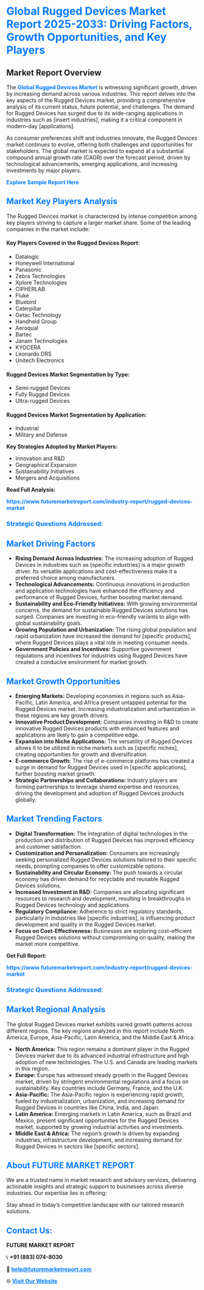 <h1 style="color: #007BFF;">Global Rugged Devices Market Report 2025-2033: Driving Factors, Growth Opportunities, and Key Players</h1>

<section id="overview">
<h2>Market Report Overview</h2>
<p>The <a href="https://www.futuremarketreport.com/industry-report/rugged-devices-market" style="color: #007BFF; text-decoration: none;"><strong>Global Rugged Devices Market</strong></a> is witnessing significant growth, driven by increasing demand across various industries. This report delves into the key aspects of the Rugged Devices market, providing a comprehensive analysis of its current status, future potential, and challenges. The demand for Rugged Devices has surged due to its wide-ranging applications in industries such as [insert industries], making it a critical component in modern-day [applications].</p>
<p>As consumer preferences shift and industries innovate, the Rugged Devices market continues to evolve, offering both challenges and opportunities for stakeholders. The global market is expected to expand at a substantial compound annual growth rate (CAGR) over the forecast period, driven by technological advancements, emerging applications, and increasing investments by major players.</p>
</section>

<section id="overview">
<p><a href="https://www.futuremarketreport.com/request-sample/reportId=87440" style="color: #007BFF; text-decoration: none;"><strong>Explore Sample Report Here</strong></a></p>
</section>

<section id="key-players">
<h2 style="color: #007BFF;">Market Key Players Analysis</h2>
<p>The Rugged Devices market is characterized by intense competition among key players striving to capture a larger market share. Some of the leading companies in the market include:</p>
<h4>Key Players Covered in the Rugged Devices Report:</h4>
<ul><li>Datalogic</li><li>Honeywell International</li><li>Panasonic</li><li>Zebra Technologies</li><li>Xplore Technologies</li><li>CIPHERLAB</li><li>Fluke</li><li>Bluebird</li><li>Caterpillar</li><li>Getac Technology</li><li>Handheld Group</li><li>Aeroqual</li><li>Bartec</li><li>Janam Technologies</li><li>KYOCERA</li><li>Leonardo DRS</li><li>Unitech Electronics</li></ul>
<h4>Rugged Devices Market Segmentation by Type:</h4>
<ul><li>Semi-rugged Devices</li><li>Fully Rugged Devices</li><li>Ultra-rugged Devices</li></ul>

<h4>Rugged Devices Market Segmentation by Application:</h4>
<ul><li>Industrial</li><li>Military and Defense</li></ul>
<p><strong>Key Strategies Adopted by Market Players:</strong></p>
<ul>
<li>Innovation and R&D</li>
<li>Geographical Expansion</li>
<li>Sustainability Initiatives</li>
<li>Mergers and Acquisitions</li>
</ul>
</section>

<section>
<p><strong>Read Full Analysis: </strong></p><a href="https://www.futuremarketreport.com/industry-report/rugged-devices-market" style="color: #007BFF; text-decoration: none;"><strong>https://www.futuremarketreport.com/industry-report/rugged-devices-market</strong></a>
<h3 style="color: #007BFF;">Strategic Questions Addressed:</h3>
</section>

<section id="driving-factors">
<h2 style="color: #007BFF;">Market Driving Factors</h2>
<ul>
<li><strong>Rising Demand Across Industries:</strong> The increasing adoption of Rugged Devices in industries such as [specific industries] is a major growth driver. Its versatile applications and cost-effectiveness make it a preferred choice among manufacturers.</li>
<li><strong>Technological Advancements:</strong> Continuous innovations in production and application technologies have enhanced the efficiency and performance of Rugged Devices, further boosting market demand.</li>
<li><strong>Sustainability and Eco-Friendly Initiatives:</strong> With growing environmental concerns, the demand for sustainable Rugged Devices solutions has surged. Companies are investing in eco-friendly variants to align with global sustainability goals.</li>
<li><strong>Growing Population and Urbanization:</strong> The rising global population and rapid urbanization have increased the demand for [specific products], where Rugged Devices plays a vital role in meeting consumer needs.</li>
<li><strong>Government Policies and Incentives:</strong> Supportive government regulations and incentives for industries using Rugged Devices have created a conducive environment for market growth.</li>
</ul>
</section>

<section id="growth-opportunities">
<h2 style="color: #007BFF;">Market Growth Opportunities</h2>
<ul>
<li><strong>Emerging Markets:</strong> Developing economies in regions such as Asia-Pacific, Latin America, and Africa present untapped potential for the Rugged Devices market. Increasing industrialization and urbanization in these regions are key growth drivers.</li>
<li><strong>Innovative Product Development:</strong> Companies investing in R&D to create innovative Rugged Devices products with enhanced features and applications are likely to gain a competitive edge.</li>
<li><strong>Expansion into Niche Applications:</strong> The versatility of Rugged Devices allows it to be utilized in niche markets such as [specific niches], creating opportunities for growth and diversification.</li>
<li><strong>E-commerce Growth:</strong> The rise of e-commerce platforms has created a surge in demand for Rugged Devices used in [specific applications], further boosting market growth.</li>
<li><strong>Strategic Partnerships and Collaborations:</strong> Industry players are forming partnerships to leverage shared expertise and resources, driving the development and adoption of Rugged Devices products globally.</li>
</ul>
</section>

<section id="trending-factors">
<h2 style="color: #007BFF;">Market Trending Factors</h2>
<ul>
<li><strong>Digital Transformation:</strong> The integration of digital technologies in the production and distribution of Rugged Devices has improved efficiency and customer satisfaction.</li>
<li><strong>Customization and Personalization:</strong> Consumers are increasingly seeking personalized Rugged Devices solutions tailored to their specific needs, prompting companies to offer customizable options.</li>
<li><strong>Sustainability and Circular Economy:</strong> The push towards a circular economy has driven demand for recyclable and reusable Rugged Devices solutions.</li>
<li><strong>Increased Investment in R&D:</strong> Companies are allocating significant resources to research and development, resulting in breakthroughs in Rugged Devices technology and applications.</li>
<li><strong>Regulatory Compliance:</strong> Adherence to strict regulatory standards, particularly in industries like [specific industries], is influencing product development and quality in the Rugged Devices market.</li>
<li><strong>Focus on Cost-Effectiveness:</strong> Businesses are exploring cost-efficient Rugged Devices solutions without compromising on quality, making the market more competitive.</li>
</ul>
</section>

<section>
<p><strong>Get Full Report: </strong></p><a href="https://www.futuremarketreport.com/industry-report/rugged-devices-market" style="color: #007BFF; text-decoration: none;"><strong>https://www.futuremarketreport.com/industry-report/rugged-devices-market</strong></a>
<h3 style="color: #007BFF;">Strategic Questions Addressed:</h3>
</section>


<section id="regional-analysis">
<h2 style="color: #007BFF;">Market Regional Analysis</h2>
<p>The global Rugged Devices market exhibits varied growth patterns across different regions. The key regions analyzed in this report include North America, Europe, Asia-Pacific, Latin America, and the Middle East & Africa:</p>
<ul>
<li><strong>North America:</strong> This region remains a dominant player in the Rugged Devices market due to its advanced industrial infrastructure and high adoption of new technologies. The U.S. and Canada are leading markets in this region.</li>
<li><strong>Europe:</strong> Europe has witnessed steady growth in the Rugged Devices market, driven by stringent environmental regulations and a focus on sustainability. Key countries include Germany, France, and the U.K.</li>
<li><strong>Asia-Pacific:</strong> The Asia-Pacific region is experiencing rapid growth, fueled by industrialization, urbanization, and increasing demand for Rugged Devices in countries like China, India, and Japan.</li>
<li><strong>Latin America:</strong> Emerging markets in Latin America, such as Brazil and Mexico, present significant opportunities for the Rugged Devices market, supported by growing industrial activities and investments.</li>
<li><strong>Middle East & Africa:</strong> The region’s growth is driven by expanding industries, infrastructure development, and increasing demand for Rugged Devices in sectors like [specific sectors].</li>
</ul>
</section>

<footer>
<h2 style="color: #007BFF;">About FUTURE MARKET REPORT</h2>
<p>We are a trusted name in market research and advisory services, delivering actionable insights and strategic support to businesses across diverse industries. Our expertise lies in offering:</p>

<p>Stay ahead in today’s competitive landscape with our tailored research solutions.</p>

<h2 style="color: #007BFF;">Contact Us:</h2>
<p><strong>FUTURE MARKET REPORT</strong></p>
<p>📞 <strong>+91 (883) 074-8030</strong></p>
<p>📧 <strong><a href="mailto:help@futuremarketreport.com" style="color: #007BFF;">help@futuremarketreport.com</a></strong></p>
<p>🌐 <strong><a href="https://www.futuremarketreport.com/" style="color: #007BFF;">Visit Our Website</a></strong></p>
</footer>